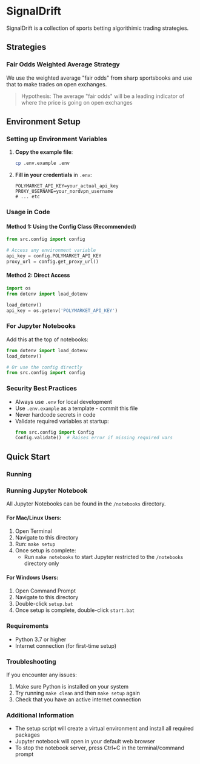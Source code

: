 # SignalDrift
SignalDrift is a collection of sports betting algorithimic trading strategies.

## Strategies

### Fair Odds Weighted Average Strategy
We use the weighted average "fair odds" from sharp sportsbooks and use that to make trades on open exchanges.

> Hypothesis:
> The average "fair odds" will be a leading indicator of where the price is going on open exchanges

## Environment Setup

### Setting up Environment Variables

1. **Copy the example file**:
   ```bash
   cp .env.example .env
   ```

2. **Fill in your credentials** in `.env`:
   ```env
   POLYMARKET_API_KEY=your_actual_api_key
   PROXY_USERNAME=your_nordvpn_username
   # ... etc
   ```

### Usage in Code

#### Method 1: Using the Config Class (Recommended)
```python
from src.config import config

# Access any environment variable
api_key = config.POLYMARKET_API_KEY
proxy_url = config.get_proxy_url()
```

#### Method 2: Direct Access
```python
import os
from dotenv import load_dotenv

load_dotenv()
api_key = os.getenv('POLYMARKET_API_KEY')
```

### For Jupyter Notebooks

Add this at the top of notebooks:
```python
from dotenv import load_dotenv
load_dotenv()

# Or use the config directly
from src.config import config
```

### Security Best Practices

- Always use `.env` for local development
- Use `.env.example` as a template - commit this file
- Never hardcode secrets in code
- Validate required variables at startup:
  ```python
  from src.config import Config
  Config.validate()  # Raises error if missing required vars
  ```

## Quick Start

### Running

### Running Jupyter Notebook
All Jupyter Notebooks can be found in the `/notebooks` directory.

#### For Mac/Linux Users:
1. Open Terminal
2. Navigate to this directory
3. Run: `make setup`
4. Once setup is complete:
   - Run `make notebooks` to start Jupyter restricted to the `/notebooks` directory only

#### For Windows Users:
1. Open Command Prompt
2. Navigate to this directory
3. Double-click `setup.bat`
4. Once setup is complete, double-click `start.bat`

### Requirements
- Python 3.7 or higher
- Internet connection (for first-time setup)

### Troubleshooting
If you encounter any issues:
1. Make sure Python is installed on your system
2. Try running `make clean` and then `make setup` again
3. Check that you have an active internet connection

### Additional Information
- The setup script will create a virtual environment and install all required packages
- Jupyter notebook will open in your default web browser
- To stop the notebook server, press Ctrl+C in the terminal/command prompt
